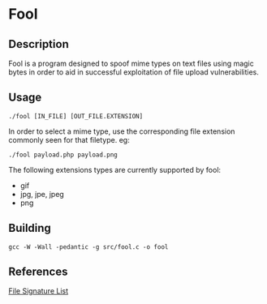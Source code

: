 # Fool

## Description
Fool is a program designed to spoof mime types on text files using magic bytes in order to aid in successful exploitation of file upload vulnerabilities.

## Usage
```
./fool [IN_FILE] [OUT_FILE.EXTENSION]
```
In order to select a mime type, use the corresponding file extension commonly seen for that filetype.
eg:
```
./fool payload.php payload.png
```

The following extensions types are currently supported by fool:
- gif
- jpg, jpe, jpeg
- png

## Building
```
gcc -W -Wall -pedantic -g src/fool.c -o fool
```

## References
[File Signature List](https://www.garykessler.net/library/file_sigs.html)
